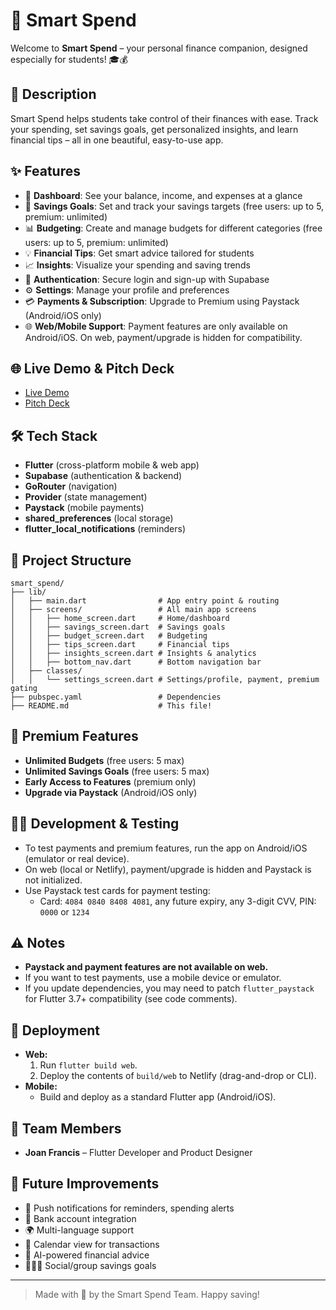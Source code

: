 # 💸 Smart Spend

Welcome to **Smart Spend** – your personal finance companion, designed especially for students! 🎓💰

## 🚀 Description
Smart Spend helps students take control of their finances with ease. Track your spending, set savings goals, get personalized insights, and learn financial tips – all in one beautiful, easy-to-use app.

## ✨ Features
- 👛 **Dashboard**: See your balance, income, and expenses at a glance
- 🏦 **Savings Goals**: Set and track your savings targets (free users: up to 5, premium: unlimited)
- 📊 **Budgeting**: Create and manage budgets for different categories (free users: up to 5, premium: unlimited)
- 💡 **Financial Tips**: Get smart advice tailored for students
- 📈 **Insights**: Visualize your spending and saving trends
- 🔐 **Authentication**: Secure login and sign-up with Supabase
- ⚙️ **Settings**: Manage your profile and preferences
- 💳 **Payments & Subscription**: Upgrade to Premium using Paystack (Android/iOS only)
- 🌐 **Web/Mobile Support**: Payment features are only available on Android/iOS. On web, payment/upgrade is hidden for compatibility.
  
## 🌐 Live Demo & Pitch Deck
- [Live Demo](https://smart-spend-c7a585.netlify.app/)
- [Pitch Deck](https://www.canva.com/design/DAGoRO_1YTg/4dHndUmDcq7JHRx55GWkCg/edit?utm_content=DAGoRO_1YTg&utm_campaign=designshare&utm_medium=link2&utm_source=sharebutton)

## 🛠️ Tech Stack
- **Flutter** (cross-platform mobile & web app)
- **Supabase** (authentication & backend)
- **GoRouter** (navigation)
- **Provider** (state management)
- **Paystack** (mobile payments)
- **shared_preferences** (local storage)
- **flutter_local_notifications** (reminders)

## 📁 Project Structure
```
smart_spend/
├── lib/
│   ├── main.dart                # App entry point & routing
│   ├── screens/                 # All main app screens
│   │   ├── home_screen.dart     # Home/dashboard
│   │   ├── savings_screen.dart  # Savings goals
│   │   ├── budget_screen.dart   # Budgeting
│   │   ├── tips_screen.dart     # Financial tips
│   │   ├── insights_screen.dart # Insights & analytics
│   │   ├── bottom_nav.dart      # Bottom navigation bar
│   ├── classes/
│   │   └── settings_screen.dart # Settings/profile, payment, premium gating
├── pubspec.yaml                 # Dependencies
├── README.md                    # This file!
```
## 💎 Premium Features
- **Unlimited Budgets** (free users: 5 max)
- **Unlimited Savings Goals** (free users: 5 max)
- **Early Access to Features** (premium only)
- **Upgrade via Paystack** (Android/iOS only)

## 🧑‍💻 Development & Testing
- To test payments and premium features, run the app on Android/iOS (emulator or real device).
- On web (local or Netlify), payment/upgrade is hidden and Paystack is not initialized.
- Use Paystack test cards for payment testing:
  - Card: `4084 0840 8408 4081`, any future expiry, any 3-digit CVV, PIN: `0000` or `1234`
 
## ⚠️ Notes
- **Paystack and payment features are not available on web.**
- If you want to test payments, use a mobile device or emulator.
- If you update dependencies, you may need to patch `flutter_paystack` for Flutter 3.7+ compatibility (see code comments).

## 🚀 Deployment
- **Web:**
  1. Run `flutter build web`.
  2. Deploy the contents of `build/web` to Netlify (drag-and-drop or CLI).
- **Mobile:**
  - Build and deploy as a standard Flutter app (Android/iOS).

## 👥 Team Members
- **Joan Francis** – Flutter Developer and Product Designer

## 🌱 Future Improvements
- 📱 Push notifications for reminders, spending alerts
- 🏦 Bank account integration
- 🌍 Multi-language support
- 📅 Calendar view for transactions
- 🤖 AI-powered financial advice
- 🧑‍🤝‍🧑 Social/group savings goals

---

> Made with 💚 by the Smart Spend Team. Happy saving!
